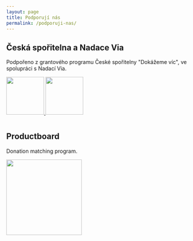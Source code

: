 ```yaml
---
layout: page
title: Podporují nás
permalink: /podporuji-nas/
---
```


<style>
.logos { text-align: left; margin-bottom: 3em; }
.logos img { display: inline; }
</style>


## Česká spořitelna a Nadace Via

Podpořeno z grantového programu České spořitelny "Dokážeme víc", ve spolupráci s Nadací Via.

<div class="logos">
<a href="https://www.csas.cz/">
<img src="/assets/podporuji/logo-csas.png" height="100" />
</a>

<a href="https://www.nadacevia.cz">
<img src="/assets/podporuji/Logo_Ziva-komunita.jpg" height="100" />
</a>
</div>


## Productboard

Donation matching program.

<div class="logos">
<a href="https://www.productboard.com/">
<img src="https://www.productboard.com/wp-content/themes/productboard/public/img/productboard-logo.svg" width="200" />
</a>
</div>
